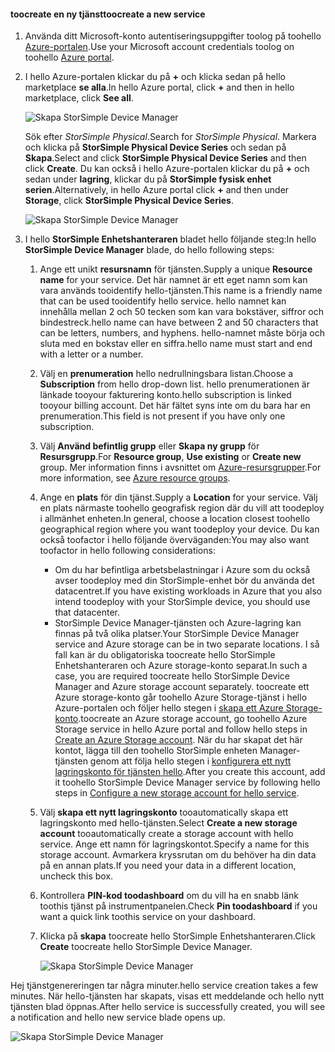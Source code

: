 <!--author=alkohli last changed:02/10/2017-->


#### <a name="toocreate-a-new-service"></a><span data-ttu-id="8bbb2-101">toocreate en ny tjänst</span><span class="sxs-lookup"><span data-stu-id="8bbb2-101">toocreate a new service</span></span>

1. <span data-ttu-id="8bbb2-102">Använda ditt Microsoft-konto autentiseringsuppgifter toolog på toohello [Azure-portalen](https://portal.azure.com/).</span><span class="sxs-lookup"><span data-stu-id="8bbb2-102">Use your Microsoft account credentials toolog on toohello [Azure portal](https://portal.azure.com/).</span></span>

2. <span data-ttu-id="8bbb2-103">I hello Azure-portalen klickar du på  **+**  och klicka sedan på hello marketplace **se alla**.</span><span class="sxs-lookup"><span data-stu-id="8bbb2-103">In hello Azure portal, click **+** and then in hello marketplace, click **See all**.</span></span>

    ![Skapa StorSimple Device Manager](./media/storsimple-8000-create-new-service/createssdevman1.png)

    <span data-ttu-id="8bbb2-105">Sök efter _StorSimple Physical_.</span><span class="sxs-lookup"><span data-stu-id="8bbb2-105">Search for _StorSimple Physical_.</span></span> <span data-ttu-id="8bbb2-106">Markera och klicka på **StorSimple Physical Device Series** och sedan på **Skapa**.</span><span class="sxs-lookup"><span data-stu-id="8bbb2-106">Select and click **StorSimple Physical Device Series** and then click **Create**.</span></span> <span data-ttu-id="8bbb2-107">Du kan också i hello Azure-portalen klickar du på  **+**  och sedan under **lagring**, klickar du på **StorSimple fysisk enhet serien**.</span><span class="sxs-lookup"><span data-stu-id="8bbb2-107">Alternatively, in hello Azure portal click **+** and then under **Storage**, click **StorSimple Physical Device Series**.</span></span>

    ![Skapa StorSimple Device Manager](./media/storsimple-8000-create-new-service/createssdevman11.png)

3. <span data-ttu-id="8bbb2-109">I hello **StorSimple Enhetshanteraren** bladet hello följande steg:</span><span class="sxs-lookup"><span data-stu-id="8bbb2-109">In hello **StorSimple Device Manager** blade, do hello following steps:</span></span>
   
   1. <span data-ttu-id="8bbb2-110">Ange ett unikt **resursnamn** för tjänsten.</span><span class="sxs-lookup"><span data-stu-id="8bbb2-110">Supply a unique **Resource name** for your service.</span></span> <span data-ttu-id="8bbb2-111">Det här namnet är ett eget namn som kan vara används tooidentify hello-tjänsten.</span><span class="sxs-lookup"><span data-stu-id="8bbb2-111">This name is a friendly name that can be used tooidentify hello service.</span></span> <span data-ttu-id="8bbb2-112">hello namnet kan innehålla mellan 2 och 50 tecken som kan vara bokstäver, siffror och bindestreck.</span><span class="sxs-lookup"><span data-stu-id="8bbb2-112">hello name can have between 2 and 50 characters that can be letters, numbers, and hyphens.</span></span> <span data-ttu-id="8bbb2-113">hello-namnet måste börja och sluta med en bokstav eller en siffra.</span><span class="sxs-lookup"><span data-stu-id="8bbb2-113">hello name must start and end with a letter or a number.</span></span>

   2. <span data-ttu-id="8bbb2-114">Välj en **prenumeration** hello nedrullningsbara listan.</span><span class="sxs-lookup"><span data-stu-id="8bbb2-114">Choose a **Subscription** from hello drop-down list.</span></span> <span data-ttu-id="8bbb2-115">hello prenumerationen är länkade tooyour fakturering konto.</span><span class="sxs-lookup"><span data-stu-id="8bbb2-115">hello subscription is linked tooyour billing account.</span></span> <span data-ttu-id="8bbb2-116">Det här fältet syns inte om du bara har en prenumeration.</span><span class="sxs-lookup"><span data-stu-id="8bbb2-116">This field is not present if you have only one subscription.</span></span>

   3. <span data-ttu-id="8bbb2-117">Välj **Använd befintlig grupp** eller **Skapa ny grupp** för **Resursgrupp**.</span><span class="sxs-lookup"><span data-stu-id="8bbb2-117">For **Resource group**, **Use existing** or **Create new** group.</span></span> <span data-ttu-id="8bbb2-118">Mer information finns i avsnittet om [Azure-resursgrupper](https://azure.microsoft.com/documentation/articles/virtual-machines-windows-infrastructure-resource-groups-guidelines/).</span><span class="sxs-lookup"><span data-stu-id="8bbb2-118">For more information, see [Azure resource groups](https://azure.microsoft.com/documentation/articles/virtual-machines-windows-infrastructure-resource-groups-guidelines/).</span></span>
   
   4. <span data-ttu-id="8bbb2-119">Ange en **plats** för din tjänst.</span><span class="sxs-lookup"><span data-stu-id="8bbb2-119">Supply a **Location** for your service.</span></span> <span data-ttu-id="8bbb2-120">Välj en plats närmaste toohello geografisk region där du vill att toodeploy i allmänhet enheten.</span><span class="sxs-lookup"><span data-stu-id="8bbb2-120">In general, choose a location closest toohello geographical region where you want toodeploy your device.</span></span> <span data-ttu-id="8bbb2-121">Du kan också toofactor i hello följande överväganden:</span><span class="sxs-lookup"><span data-stu-id="8bbb2-121">You may also want toofactor in hello following considerations:</span></span> 
      
      * <span data-ttu-id="8bbb2-122">Om du har befintliga arbetsbelastningar i Azure som du också avser toodeploy med din StorSimple-enhet bör du använda det datacentret.</span><span class="sxs-lookup"><span data-stu-id="8bbb2-122">If you have existing workloads in Azure that you also intend toodeploy with your StorSimple device, you should use that datacenter.</span></span>
      * <span data-ttu-id="8bbb2-123">StorSimple Device Manager-tjänsten och Azure-lagring kan finnas på två olika platser.</span><span class="sxs-lookup"><span data-stu-id="8bbb2-123">Your StorSimple Device Manager service and Azure storage can be in two separate locations.</span></span> <span data-ttu-id="8bbb2-124">I så fall kan är du obligatoriska toocreate hello StorSimple Enhetshanteraren och Azure storage-konto separat.</span><span class="sxs-lookup"><span data-stu-id="8bbb2-124">In such a case, you are required toocreate hello StorSimple Device Manager and Azure storage account separately.</span></span> <span data-ttu-id="8bbb2-125">toocreate ett Azure storage-konto går toohello Azure Storage-tjänst i hello Azure-portalen och följer hello stegen i [skapa ett Azure Storage-konto](../articles/storage/common/storage-create-storage-account.md#create-a-storage-account).</span><span class="sxs-lookup"><span data-stu-id="8bbb2-125">toocreate an Azure storage account, go toohello Azure Storage service in hello Azure portal and follow hello steps in [Create an Azure Storage account](../articles/storage/common/storage-create-storage-account.md#create-a-storage-account).</span></span> <span data-ttu-id="8bbb2-126">När du har skapat det här kontot, lägga till den toohello StorSimple enheten Manager-tjänsten genom att följa hello stegen i [konfigurera ett nytt lagringskonto för tjänsten hello](../articles/storsimple/storsimple-8000-deployment-walkthrough-u2.md#configure-a-new-storage-account-for-the-service).</span><span class="sxs-lookup"><span data-stu-id="8bbb2-126">After you create this account, add it toohello StorSimple Device Manager service by following hello steps in [Configure a new storage account for hello service](../articles/storsimple/storsimple-8000-deployment-walkthrough-u2.md#configure-a-new-storage-account-for-the-service).</span></span>

   5. <span data-ttu-id="8bbb2-127">Välj **skapa ett nytt lagringskonto** tooautomatically skapa ett lagringskonto med hello-tjänsten.</span><span class="sxs-lookup"><span data-stu-id="8bbb2-127">Select **Create a new storage account** tooautomatically create a storage account with hello service.</span></span> <span data-ttu-id="8bbb2-128">Ange ett namn för lagringskontot.</span><span class="sxs-lookup"><span data-stu-id="8bbb2-128">Specify a name for this storage account.</span></span> <span data-ttu-id="8bbb2-129">Avmarkera kryssrutan om du behöver ha din data på en annan plats.</span><span class="sxs-lookup"><span data-stu-id="8bbb2-129">If you need your data in a different location, uncheck this box.</span></span>

   6. <span data-ttu-id="8bbb2-130">Kontrollera **PIN-kod toodashboard** om du vill ha en snabb länk toothis tjänst på instrumentpanelen.</span><span class="sxs-lookup"><span data-stu-id="8bbb2-130">Check **Pin toodashboard** if you want a quick link toothis service on your dashboard.</span></span>
      
   7. <span data-ttu-id="8bbb2-131">Klicka på **skapa** toocreate hello StorSimple Enhetshanteraren.</span><span class="sxs-lookup"><span data-stu-id="8bbb2-131">Click **Create** toocreate hello StorSimple Device Manager.</span></span>

       ![Skapa StorSimple Device Manager](./media/storsimple-8000-create-new-service/createssdevman2.png)
   
<span data-ttu-id="8bbb2-133">Hej tjänstgenereringen tar några minuter.</span><span class="sxs-lookup"><span data-stu-id="8bbb2-133">hello service creation takes a few minutes.</span></span> <span data-ttu-id="8bbb2-134">När hello-tjänsten har skapats, visas ett meddelande och hello nytt tjänsten blad öppnas.</span><span class="sxs-lookup"><span data-stu-id="8bbb2-134">After hello service is successfully created, you will see a notification and hello new service blade opens up.</span></span>
   
![Skapa StorSimple Device Manager](./media/storsimple-8000-create-new-service/createssdevman5.png)


